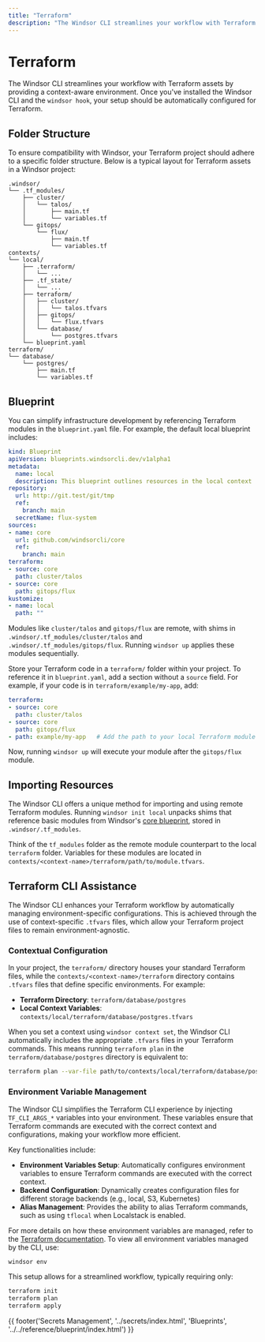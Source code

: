 ```yaml
---
title: "Terraform"
description: "The Windsor CLI streamlines your workflow with Terraform assets by providing a context-aware environment."
---
```

# Terraform
The Windsor CLI streamlines your workflow with Terraform assets by providing a context-aware environment. Once you've installed the Windsor CLI and the `windsor hook`, your setup should be automatically configured for Terraform.

## Folder Structure
To ensure compatibility with Windsor, your Terraform project should adhere to a specific folder structure. Below is a typical layout for Terraform assets in a Windsor project:

```plaintext
.windsor/
└── .tf_modules/
    ├── cluster/
    │   └── talos/
    │       ├── main.tf
    │       └── variables.tf
    └── gitops/
        └── flux/
            ├── main.tf
            └── variables.tf
contexts/
└── local/
    ├── .terraform/
    │   └── ...
    ├── .tf_state/
    │   └── ...
    ├── terraform/
    │   ├── cluster/
    │   │   └── talos.tfvars
    │   ├── gitops/
    │   │   └── flux.tfvars
    │   └── database/
    │       └── postgres.tfvars
    └── blueprint.yaml
terraform/
└── database/
    └── postgres/
        ├── main.tf
        └── variables.tf
```

## Blueprint
You can simplify infrastructure development by referencing Terraform modules in the `blueprint.yaml` file. For example, the default local blueprint includes:

```yaml
kind: Blueprint
apiVersion: blueprints.windsorcli.dev/v1alpha1
metadata:
  name: local
  description: This blueprint outlines resources in the local context
repository:
  url: http://git.test/git/tmp
  ref:
    branch: main
  secretName: flux-system
sources:
- name: core
  url: github.com/windsorcli/core
  ref:
    branch: main
terraform:
- source: core
  path: cluster/talos
- source: core
  path: gitops/flux
kustomize:
- name: local
  path: ""
```

Modules like `cluster/talos` and `gitops/flux` are remote, with shims in `.windsor/.tf_modules/cluster/talos` and `.windsor/.tf_modules/gitops/flux`. Running `windsor up` applies these modules sequentially.

Store your Terraform code in a `terraform/` folder within your project. To reference it in `blueprint.yaml`, add a section without a `source` field. For example, if your code is in `terraform/example/my-app`, add:

```yaml
terraform:
- source: core
  path: cluster/talos
- source: core
  path: gitops/flux
- path: example/my-app   # Add the path to your local Terraform module
```

Now, running `windsor up` will execute your module after the `gitops/flux` module.

## Importing Resources
The Windsor CLI offers a unique method for importing and using remote Terraform modules. Running `windsor init local` unpacks shims that reference basic modules from Windsor's [core blueprint](https://github.com/windsorcli/core), stored in `.windsor/.tf_modules`.

Think of the `tf_modules` folder as the remote module counterpart to the local `terraform` folder. Variables for these modules are located in `contexts/<context-name>/terraform/path/to/module.tfvars`.

## Terraform CLI Assistance

The Windsor CLI enhances your Terraform workflow by automatically managing environment-specific configurations. This is achieved through the use of context-specific `.tfvars` files, which allow your Terraform project files to remain environment-agnostic.

### Contextual Configuration

In your project, the `terraform/` directory houses your standard Terraform files, while the `contexts/<context-name>/terraform` directory contains `.tfvars` files that define specific environments. For example:

- **Terraform Directory**: `terraform/database/postgres`
- **Local Context Variables**: `contexts/local/terraform/database/postgres.tfvars`

When you set a context using `windsor context set`, the Windsor CLI automatically includes the appropriate `.tfvars` files in your Terraform commands. This means running `terraform plan` in the `terraform/database/postgres` directory is equivalent to:

```bash
terraform plan --var-file path/to/contexts/local/terraform/database/postgres.tfvars
```

### Environment Variable Management

The Windsor CLI simplifies the Terraform CLI experience by injecting `TF_CLI_ARGS_*` variables into your environment. These variables ensure that Terraform commands are executed with the correct context and configurations, making your workflow more efficient.

Key functionalities include:

- **Environment Variables Setup**: Automatically configures environment variables to ensure Terraform commands are executed with the correct context.
- **Backend Configuration**: Dynamically creates configuration files for different storage backends (e.g., local, S3, Kubernetes)
- **Alias Management**: Provides the ability to alias Terraform commands, such as using `tflocal` when Localstack is enabled.

For more details on how these environment variables are managed, refer to the [Terraform documentation](https://developer.hashicorp.com/terraform/cli/config/environment-variables#tf_cli_args-and-tf_cli_args_name). To view all environment variables managed by the CLI, use:

```bash
windsor env
```

This setup allows for a streamlined workflow, typically requiring only:

```bash
terraform init
terraform plan
terraform apply
```

<!-- Footer Start -->

<div>
  {{ footer('Secrets Management', '../secrets/index.html', 'Blueprints', '../../reference/blueprint/index.html') }}
</div>

<script>
  document.getElementById('previousButton').addEventListener('click', function() {
    window.location.href = '../secrets/index.html'; 
  });
  document.getElementById('nextButton').addEventListener('click', function() {
    window.location.href = '../kustomize/index.html'; 
  });
</script>

<!-- Footer End -->
